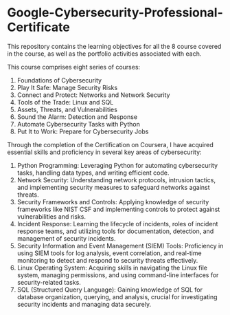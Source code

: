 # Google-Cybersecurity-Professional-Certificate
This repository contains the learning objectives for all the 8 course covered in the course, as well as the portfolio activities associated with each.

This course comprises eight series of courses:

1. Foundations of Cybersecurity
2. Play It Safe: Manage Security Risks
3. Connect and Protect: Networks and Network Security
4. Tools of the Trade: Linux and SQL
5. Assets, Threats, and Vulnerabilities
6. Sound the Alarm: Detection and Response
7. Automate Cybersecurity Tasks with Python
8. Put It to Work: Prepare for Cybersecurity Jobs

Through the completion of the Certification on Coursera, I have acquired essential skills and proficiency in several key areas of cybersecurity:

1. Python Programming: Leveraging Python for automating cybersecurity tasks, handling data types, and writing efficient code.
2. Network Security: Understanding network protocols, intrusion tactics, and implementing security measures to safeguard networks against threats.
3. Security Frameworks and Controls: Applying knowledge of security frameworks like NIST CSF and implementing controls to protect against vulnerabilities and risks.
4. Incident Response: Learning the lifecycle of incidents, roles of incident response teams, and utilizing tools for documentation, detection, and management of security incidents.
5. Security Information and Event Management (SIEM) Tools: Proficiency in using SIEM tools for log analysis, event correlation, and real-time monitoring to detect and respond to security threats effectively.
6. Linux Operating System: Acquiring skills in navigating the Linux file system, managing permissions, and using command-line interfaces for security-related tasks.
7. SQL (Structured Query Language): Gaining knowledge of SQL for database organization, querying, and analysis, crucial for investigating security incidents and managing data securely.
